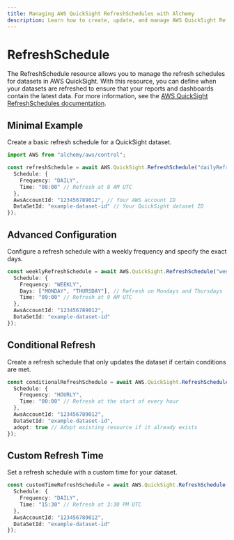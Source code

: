 ```yaml
---
title: Managing AWS QuickSight RefreshSchedules with Alchemy
description: Learn how to create, update, and manage AWS QuickSight RefreshSchedules using Alchemy Cloud Control.
---
```


# RefreshSchedule

The RefreshSchedule resource allows you to manage the refresh schedules for datasets in AWS QuickSight. With this resource, you can define when your datasets are refreshed to ensure that your reports and dashboards contain the latest data. For more information, see the [AWS QuickSight RefreshSchedules documentation](https://docs.aws.amazon.com/quicksight/latest/userguide/).

## Minimal Example

Create a basic refresh schedule for a QuickSight dataset.

```ts
import AWS from "alchemy/aws/control";

const refreshSchedule = await AWS.QuickSight.RefreshSchedule("dailyRefresh", {
  Schedule: {
    Frequency: "DAILY",
    Time: "08:00" // Refresh at 8 AM UTC
  },
  AwsAccountId: "123456789012", // Your AWS account ID
  DataSetId: "example-dataset-id" // Your QuickSight dataset ID
});
```

## Advanced Configuration

Configure a refresh schedule with a weekly frequency and specify the exact days.

```ts
const weeklyRefreshSchedule = await AWS.QuickSight.RefreshSchedule("weeklyRefresh", {
  Schedule: {
    Frequency: "WEEKLY",
    Days: ["MONDAY", "THURSDAY"], // Refresh on Mondays and Thursdays
    Time: "09:00" // Refresh at 9 AM UTC
  },
  AwsAccountId: "123456789012",
  DataSetId: "example-dataset-id"
});
```

## Conditional Refresh

Create a refresh schedule that only updates the dataset if certain conditions are met.

```ts
const conditionalRefreshSchedule = await AWS.QuickSight.RefreshSchedule("conditionalRefresh", {
  Schedule: {
    Frequency: "HOURLY",
    Time: "00:00" // Refresh at the start of every hour
  },
  AwsAccountId: "123456789012",
  DataSetId: "example-dataset-id",
  adopt: true // Adopt existing resource if it already exists
});
```

## Custom Refresh Time

Set a refresh schedule with a custom time for your dataset.

```ts
const customTimeRefreshSchedule = await AWS.QuickSight.RefreshSchedule("customTimeRefresh", {
  Schedule: {
    Frequency: "DAILY",
    Time: "15:30" // Refresh at 3:30 PM UTC
  },
  AwsAccountId: "123456789012",
  DataSetId: "example-dataset-id"
});
```